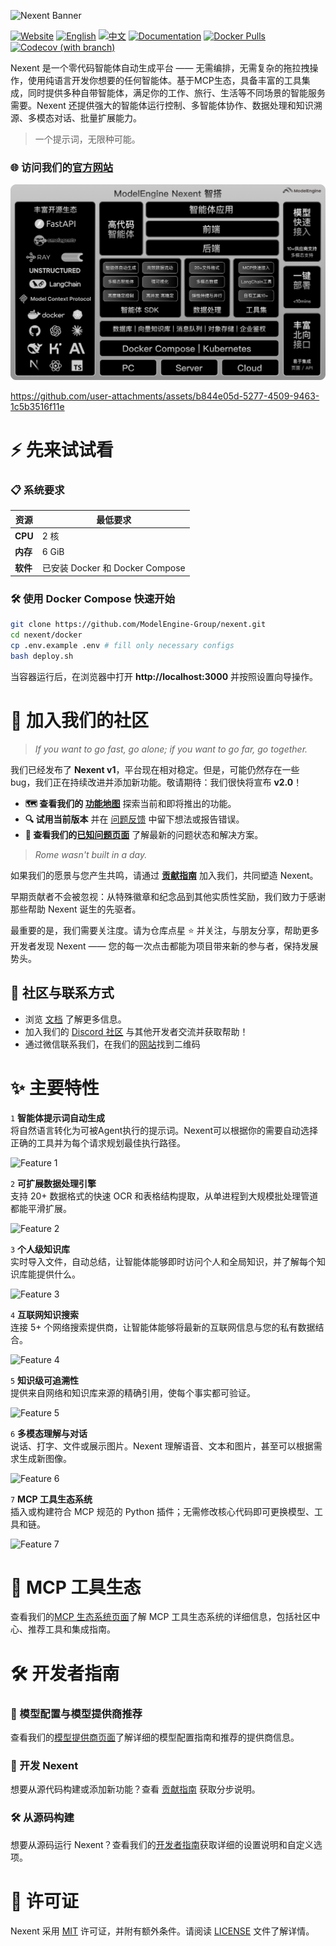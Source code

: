 ![Nexent Banner](./assets/NexentBanner.png)

[![Website](https://img.shields.io/badge/Website-blue?logo=icloud&logoColor=white)](https://nexent.tech)
[![English](https://img.shields.io/badge/English-README-blue?logo=github)](README.md)
[![中文](https://img.shields.io/badge/中文-README-green?logo=github)](README_CN.md)
[![Documentation](https://img.shields.io/badge/Documentation-CN/EN-red?logo=googledocs&logoColor=%23ECD53F)](https://modelengine-group.github.io/nexent)
[![Docker Pulls](https://img.shields.io/docker/pulls/nexent/nexent?logo=docker&label=DockerPull)](https://hub.docker.com/repositories/nexent)
[![Codecov (with branch)](https://img.shields.io/codecov/c/github/ModelEngine-Group/nexent/develop?logo=codecov&color=green)](https://codecov.io/gh/ModelEngine-Group/nexent)

Nexent 是一个零代码智能体自动生成平台 —— 无需编排，无需复杂的拖拉拽操作，使用纯语言开发你想要的任何智能体。基于MCP生态，具备丰富的工具集成，同时提供多种自带智能体，满足你的工作、旅行、生活等不同场景的智能服务需要。Nexent 还提供强大的智能体运行控制、多智能体协作、数据处理和知识溯源、多模态对话、批量扩展能力。

> 一个提示词，无限种可能。

### 🌐 访问我们的[官方网站](https://nexent.tech/)

![Nexent Banner](./assets/architecture_zh.png)

https://github.com/user-attachments/assets/b844e05d-5277-4509-9463-1c5b3516f11e

# ⚡ 先来试试看

### 📋 系统要求  

| 资源 | 最低要求 |
|----------|---------|
| **CPU**  | 2 核 |
| **内存**  | 6 GiB   |
| **软件** | 已安装 Docker 和 Docker Compose |

### 🛠️ 使用 Docker Compose 快速开始

```bash
git clone https://github.com/ModelEngine-Group/nexent.git
cd nexent/docker
cp .env.example .env # fill only necessary configs
bash deploy.sh
```

当容器运行后，在浏览器中打开 **http://localhost:3000** 并按照设置向导操作。

# 🤝 加入我们的社区

> *If you want to go fast, go alone; if you want to go far, go together.*

我们已经发布了 **Nexent v1**，平台现在相对稳定。但是，可能仍然存在一些 bug，我们正在持续改进并添加新功能。敬请期待：我们很快将宣布 **v2.0**！

* **🗺️ 查看我们的 [功能地图](https://github.com/orgs/ModelEngine-Group/projects/6)** 探索当前和即将推出的功能。
* **🔍 试用当前版本** 并在 [问题反馈](https://github.com/ModelEngine-Group/nexent/issues) 中留下想法或报告错误。
* **🐛 查看我们的[已知问题页面](https://modelengine-group.github.io/nexent/zh/known-issues.html)** 了解最新的问题状态和解决方案。

> *Rome wasn't built in a day.*

如果我们的愿景与您产生共鸣，请通过 **[贡献指南](https://modelengine-group.github.io/nexent/zh/contributing)** 加入我们，共同塑造 Nexent。

早期贡献者不会被忽视：从特殊徽章和纪念品到其他实质性奖励，我们致力于感谢那些帮助 Nexent 诞生的先驱者。

最重要的是，我们需要关注度。请为仓库点星 ⭐ 并关注，与朋友分享，帮助更多开发者发现 Nexent —— 您的每一次点击都能为项目带来新的参与者，保持发展势头。

## 💬 社区与联系方式

- 浏览 [文档](https://modelengine-group.github.io/nexent) 了解更多信息。  
- 加入我们的 [Discord 社区](https://discord.gg/tb5H3S3wyv) 与其他开发者交流并获取帮助！
- 通过微信联系我们，在我们的[网站](https://nexent.tech/zh/contact)找到二维码

# ✨ 主要特性

`1` **智能体提示词自动生成**  
   将自然语言转化为可被Agent执行的提示词。Nexent可以根据你的需要自动选择正确的工具并为每个请求规划最佳执行路径。

   ![Feature 1](./assets/Feature1.png)

`2` **可扩展数据处理引擎**  
   支持 20+ 数据格式的快速 OCR 和表格结构提取，从单进程到大规模批处理管道都能平滑扩展。

   ![Feature 2](./assets/Feature2.png)

`3` **个人级知识库**  
   实时导入文件，自动总结，让智能体能够即时访问个人和全局知识，并了解每个知识库能提供什么。

   ![Feature 3](./assets/Feature3.png)

`4` **互联网知识搜索**  
   连接 5+ 个网络搜索提供商，让智能体能够将最新的互联网信息与您的私有数据结合。

   ![Feature 4](./assets/Feature4.png)

`5` **知识级可追溯性**  
   提供来自网络和知识库来源的精确引用，使每个事实都可验证。

   ![Feature 5](./assets/Feature5.png)

`6` **多模态理解与对话**  
   说话、打字、文件或展示图片。Nexent 理解语音、文本和图片，甚至可以根据需求生成新图像。

   ![Feature 6](./assets/Feature6.png)

`7` **MCP 工具生态系统**  
   插入或构建符合 MCP 规范的 Python 插件；无需修改核心代码即可更换模型、工具和链。

   ![Feature 7](./assets/Feature7.png)

# 🌱 MCP 工具生态

查看我们的[MCP 生态系统页面](https://modelengine-group.github.io/nexent/zh/mcp-ecosystem/overview.html)了解 MCP 工具生态系统的详细信息，包括社区中心、推荐工具和集成指南。

# 🛠️ 开发者指南

### 🤖 模型配置与模型提供商推荐

查看我们的[模型提供商页面](https://modelengine-group.github.io/nexent/zh/getting-started/model-providers.html)了解详细的模型配置指南和推荐的提供商信息。

### 🔧 开发 Nexent

想要从源代码构建或添加新功能？查看 [贡献指南](https://modelengine-group.github.io/nexent/zh/contributing) 获取分步说明。

### 🛠️ 从源码构建

想要从源码运行 Nexent？查看我们的[开发者指南](https://modelengine-group.github.io/nexent/zh/getting-started/development-guide)获取详细的设置说明和自定义选项。

# 📄 许可证

Nexent 采用 [MIT](LICENSE) 许可证，并附有额外条件。请阅读 [LICENSE](LICENSE) 文件了解详情。
